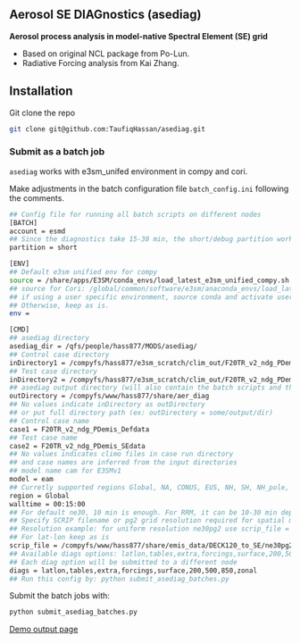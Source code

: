## Aerosol SE DIAGnostics (asediag)

**Aerosol process analysis in model-native Spectral Element (SE) grid**

* Based on original NCL package from Po-Lun.
* Radiative Forcing analysis from Kai Zhang.

Installation
------------

Git clone the repo
```bash
git clone git@github.com:TaufiqHassan/asediag.git
```

### Submit as a batch job

`asediag` works with e3sm_unifed environment in compy and cori.

Make adjustments in the batch configuration file `batch_config.ini` following the comments.

```bash
## Config file for running all batch scripts on different nodes
[BATCH]
account = esmd
## Since the diagnostics take 15-30 min, the short/debug partition works with minimal/no queue time
partition = short

[ENV]
## Default e3sm unified env for compy
source = /share/apps/E3SM/conda_envs/load_latest_e3sm_unified_compy.sh
## source for Cori: /global/common/software/e3sm/anaconda_envs/load_latest_e3sm_unified_cori-haswell.sh
## if using a user specific environment, source conda and activate user environment (env = work)
## Otherwise, keep as is.
env =

[CMD]
## asediag directory
asediag_dir = /qfs/people/hass877/MODS/asediag/
## Control case directory
inDirectory1 = /compyfs/hass877/e3sm_scratch/clim_out/F20TR_v2_ndg_PDemis_Defdata/
## Test case directory
inDirectory2 = /compyfs/hass877/e3sm_scratch/clim_out/F20TR_v2_ndg_PDemis_SEdata/
## asediag output directory (will also contain the batch scripts and the sediag logs)
outDirectory = /compyfs/www/hass877/share/aer_diag
## No values indicate inDirectory as outDirectory
## or put full directory path (ex: outDirectory = some/output/dir)
## Control case name
case1 = F20TR_v2_ndg_PDemis_Defdata
## Test case name
case2 = F20TR_v2_ndg_PDemis_SEdata
## No values indicates climo files in case run directory
## and case names are inferred from the input directories
## model name cam for E3SMv1
model = eam
## Curretly supported regions Global, NA, CONUS, EUS, NH, SH, NH_pole, SH_pole, Tropics
region = Global
walltime = 00:15:00
## For default ne30, 10 min is enough. For RRM, it can be 10-30 min depending
## Specify SCRIP filename or pg2 grid resolution required for spatial maps in SE grid
## Resolution example: for uniform resolution ne30pg2 use scrip_file = 30
## For lat-lon keep as is
scrip_file = /compyfs/www/hass877/share/emis_data/DECK120_to_SE/ne30pg2_SCRIP.nc
## Available diags options: latlon,tables,extra,forcings,surface,200,500,850,zonal
## Each diag option will be submitted to a different node
diags = latlon,tables,extra,forcings,surface,200,500,850,zonal
## Run this config by: python submit_asediag_batches.py
```

Submit the batch jobs with:
```bash
python submit_asediag_batches.py
```

[Demo output page](https://compy-dtn.pnl.gov/hass877/share/aer_diag/F20TR_2016Emis_ne30pg2_def_minus_F20TR_1850Emis_ne30pg2_def/aerosol.html)
